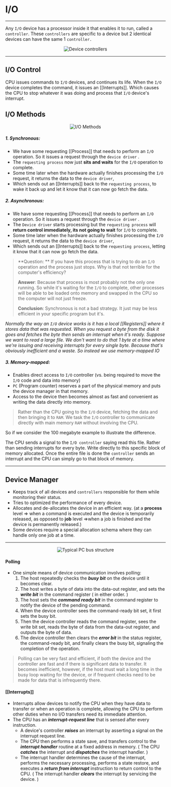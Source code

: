 # I/O
<hr>

Any `I/O` device has a processor inside it that enables it to run, called a `controller`. These `controllers` are specific to a device but 2 identical devices can have the same 1 `controller.`
 

<p align="center">
	<img src="https://www.cs.uic.edu/~jbell/CourseNotes/OperatingSystems/images/Chapter13/13_06_Kernel_IO_Structure.jpg"
 alt="Device controllers">
</p>

<hr>

## I/O Control
CPU issues commands to `I/O` devices, and continues its life. When the  `I/O` device completes the command, it issues an [[Interrupts]]. Which causes the CPU to stop whatever it was doing and process that  `I/O` device's interrupt.

## I/O Methods
<p align="center">
	<img src="https://i.imgur.com/QLQXOO1.png" alt="I/O Methods">
</p>

##### 1. Synchronous:
- We have some requesting [[Process]] that needs to perform an `I/O` operation. So it issues a request through the `device driver` .
- The `requesting process` now just **sits and waits** for the `I/O` operation to complete.
- Some time later when the hardware actually finishes processing the `I/O` request, it returns the data to the `device driver`,
- Which sends out an [[Interrupts]] back to the `requesting process`, to wake it back up and let it know that it can now go fetch the data.
##### 2. Asynchronous:
- We have some requesting [[Process]] that needs to perform an `I/O` operation. So it issues a request through the `device driver` .
- The `Device driver` starts processing but the `requesting process` will **return control immediately, its not going to wait** for `I/O` to complete.
- Some time later when the hardware actually finishes processing the `I/O` request, it returns the data to the `device driver`,
- Which sends out an [[Interrupts]] back to the `requesting process`, letting it know that it can now go fetch the data.

> **Question: ** If you have this process that is trying to do an `I/O` operation and the process just stops. Why is that not terrible for the computer's efficiency?
> 
> **Answer**: Because that process is most probably not the only one running. So while it's waiting for the `I/O` to complete, other processes will be able to be loaded onto memory and swapped in the CPU so the computer will not just freeze.
> 
> **Conclusion**: Synchronous is not a bad strategy. It just may be less efficient in your specific program but it's.


*Normally the way an `I/O` device works is it has a local [[Registers]] where it stores data that was requested. When you request a byte from the disk it goes and fetches the byte then sends an interrupt when it's ready. Suppose we want to read a large file. We don't want to do that 1 byte at a time where we're issuing and receiving interrupts for every single byte. Because that's obviously inefficient and a waste. So instead we use memory-mapped IO*

##### 3. Memory-mapped:
- Enables direct access to `I/O` controller (vs. being required to move the `I/O` code and data into memory)
- `PC` (Program counter) reserves a part of the physical memory and puts the device manager in that memory.
- Access to the device then becomes almost as fast and convenient as writing the data directly into memory.

>Rather than the CPU going to the `I/O` device, fetching the data and then bringing it to `RAM`. We task the `I/O` controller to communicate directly with main memory `RAM` without involving the CPU.

So if we consider the 100 megabyte example to illustrate the difference.

The CPU sends a signal to the `I/O controller` saying read this file. Rather than sending interrupts for every byte. Write directly to this specific block of memory allocated. Once the entire file is done the `controller` sends an interrupt and the CPU can simply go to that block of memory.
<hr>

## Device Manager
- Keeps track of all devices and `controllers` responsible for them while monitoring their status.
- Tries to optimized the performance of every device.
- Allocates and de-allocates the device in an efficient way. (at a
 **process** level => when a command is executed and the device is temporarily released, as opposed to
 **job** level =>when a job is finished and the device is permanently released.)
- Some devices require a special allocation schema where they can handle only one job at a time.
<hr>

<p align="center">
	<img src="https://www.cs.uic.edu/~jbell/CourseNotes/OperatingSystems/images/Chapter13/13_01_TypicalBus.jpg"
 alt="Typical PC bus structure">
</p>

#### Polling

-   One simple means of device communication involves polling:
    1.  The host repeatedly checks the _**busy bit**_ on the device until it becomes clear.
    2.  The host writes a byte of data into the data-out register, and sets the _**write bit**_ in the command register ( in either order. )
    3.  The host sets the _**command ready bit**_ in the command register to notify the device of the pending command.
    4.  When the device controller sees the command-ready bit set, it first sets the busy bit.
    5.  Then the device controller reads the command register, sees the write bit set, reads the byte of data from the data-out register, and outputs the byte of data.
    6.  The device controller then clears the _**error bit**_ in the status register, the command-ready bit, and finally clears the busy bit, signaling the completion of the operation.
> Polling can be very fast and efficient, if both the device and the controller are fast and if there is significant data to transfer. It becomes inefficient, however, if the host must wait a long time in the busy loop waiting for the device, or if frequent checks need to be made for data that is infrequently there.

#### [[Interrupts]]
-   Interrupts allow devices to notify the CPU when they have data to transfer or when an operation is complete, allowing the CPU to perform other duties when no I/O transfers need its immediate attention.
-   The CPU has an _**interrupt-request line**_ that is sensed after every instruction.
    -   A device's controller _**raises**_ an interrupt by asserting a signal on the interrupt request line.
    -   The CPU then performs a state save, and transfers control to the _**interrupt handler**_ routine at a fixed address in memory. ( The CPU _**catches**_ the interrupt and _**dispatches**_ the interrupt handler. )
    -   The interrupt handler determines the cause of the interrupt, performs the necessary processing, performs a state restore, and executes a _**return from interrupt**_ instruction to return control to the CPU. ( The interrupt handler _**clears**_ the interrupt by servicing the device. )
